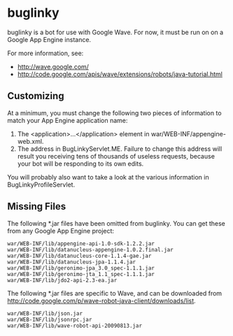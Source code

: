 buglinky
========

buglinky is a bot for use with Google Wave.  For now, it must be run on
on a Google App Engine instance.

For more information, see:

* <http://wave.google.com/>
* <http://code.google.com/apis/wave/extensions/robots/java-tutorial.html>

Customizing
-----------

At a minimum, you must change the following two pieces of information to
match your App Engine application name:

1. The &lt;application>...&lt;/application> element in
   war/WEB-INF/appengine-web.xml.
2. The address in BugLinkyServlet.ME.  Failure to change this address
   will result you receiving tens of thousands of useless requests,
   because your bot will be responding to its own edits.

You will probably also want to take a look at the various information in
BugLinkyProfileServlet.

Missing Files
-------------

The following *.jar files have been omitted from buglinky.  You can get
these from any Google App Engine project:

    war/WEB-INF/lib/appengine-api-1.0-sdk-1.2.2.jar
    war/WEB-INF/lib/datanucleus-appengine-1.0.2.final.jar
    war/WEB-INF/lib/datanucleus-core-1.1.4-gae.jar
    war/WEB-INF/lib/datanucleus-jpa-1.1.4.jar
    war/WEB-INF/lib/geronimo-jpa_3.0_spec-1.1.1.jar
    war/WEB-INF/lib/geronimo-jta_1.1_spec-1.1.1.jar
    war/WEB-INF/lib/jdo2-api-2.3-ea.jar

The following *.jar files are specific to Wave, and can be downloaded from
<http://code.google.com/p/wave-robot-java-client/downloads/list>.

    war/WEB-INF/lib/json.jar
    war/WEB-INF/lib/jsonrpc.jar
    war/WEB-INF/lib/wave-robot-api-20090813.jar
